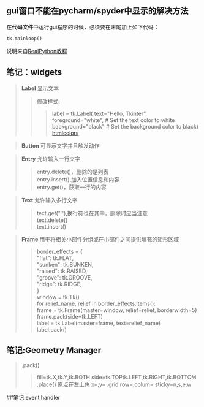 ## gui窗口不能在pycharm/spyder中显示的解决方法

 在**代码文件**中运行gui程序的时候，必须要在末尾加上如下代码：
 

```python
tk.mainloop()
```
说明来自[RealPython教程](https://realpython.com/python-gui-tkinter/#building-your-first-python-gui-application-with-tkinter)

## 笔记：widgets

>**Label**	显示文本
>> 修改样式:  
>>>label = tk.Label(
>>>text="Hello, Tkinter",  
>>>foreground="white",  # Set the text color to white  
>>>background="black"  # Set the background color to black)
>>[htmlcolors](https://htmlcolorcodes.com/color-names/)


>**Button**	可显示文字并且触发动作


>**Entry**	允许输入一行文字
>>entry.delete()，删除的是列表  
>>entry.insert(),加入位置信息和内容  
>>entry.get()，获取一行的内容


>**Text**	允许输入多行文字
>>text.get("<line>.<char>"),换行符也在其中，删除时应当注意  
>>text.delete()    
>>text.insert()


>**Frame**	用于将相关小部件分组或在小部件之间提供填充的矩形区域  
>>border_effects = {  
>>"flat": tk.FLAT,  
>>"sunken": tk.SUNKEN,  
>>"raised": tk.RAISED,  
>>"groove": tk.GROOVE,  
>>"ridge": tk.RIDGE,  
>>}  
>>window = tk.Tk()  
>>for relief_name, relief in border_effects.items():  
>>frame = tk.Frame(master=window, relief=relief, borderwidth=5)  
>>frame.pack(side=tk.LEFT)  
>>label = tk.Label(master=frame, text=relief_name)  
>>label.pack()



## 笔记:Geometry Manager
>.pack()
>>fill=tk.X,tk.Y,tk.BOTH
>>side=tk.TOPtk.LEFT,tk.RIGHT,tk.BOTTOM
>.place()
>>原点在左上角
>>x=,y=
>.grid
>>row=,colum=
>>sticky=n,s,e,w

##笔记:event handler
